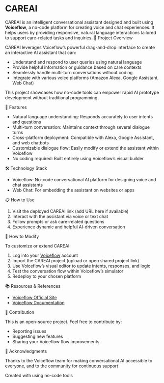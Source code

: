# CAREAI

CAREAI is an intelligent conversational assistant designed and built using **Voiceflow**, a no-code platform for creating voice and chat experiences. It helps users by providing responsive, natural language interactions tailored to support care-related tasks and inquiries.
 🚀 Project Overview

CAREAI leverages Voiceflow’s powerful drag-and-drop interface to create an interactive AI assistant that can:

- Understand and respond to user queries using natural language
- Provide helpful information or guidance based on care contexts
- Seamlessly handle multi-turn conversations without coding
- Integrate with various voice platforms (Amazon Alexa, Google Assistant, Web Chat)

This project showcases how no-code tools can empower rapid AI prototype development without traditional programming.


🎯 Features

- Natural language understanding: Responds accurately to user intents and questions
- Multi-turn conversation: Maintains context through several dialogue turns
- Cross-platform deployment: Compatible with Alexa, Google Assistant, and web chatbots
- Customizable dialogue flow: Easily modify or extend the assistant within Voiceflow
- No coding required: Built entirely using Voiceflow’s visual builder

🛠️ Technology Stack

- Voiceflow: No-code conversational AI platform for designing voice and chat assistants  
- Web Chat: For embedding the assistant on websites or apps

📋 How to Use

1. Visit the deployed CAREAI link (add URL here if available)  
2. Interact with the assistant via voice or text chat  
3. Follow prompts or ask care-related questions  
4. Experience dynamic and helpful AI-driven conversation  

 🔧 How to Modify

To customize or extend CAREAI:

1. Log into your [Voiceflow](https://www.voiceflow.com/) account  
2. Import the CAREAI project (upload or open shared project link)  
3. Use Voiceflow’s visual editor to update intents, responses, and logic  
4. Test the conversation flow within Voiceflow’s simulator  
5. Redeploy to your chosen platform  


📚 Resources & References

- [Voiceflow Official Site](https://www.voiceflow.com/)  
- [Voiceflow Documentation](https://www.voiceflow.com/docs)  

🤝 Contribution

This is an open-source project. Feel free to contribute by:

- Reporting issues  
- Suggesting new features  
- Sharing your Voiceflow flow improvements  

 🙌 Acknowledgments

Thanks to the Voiceflow team for making conversational AI accessible to everyone, and to the community for continuous support

Created with using no-code tools  
